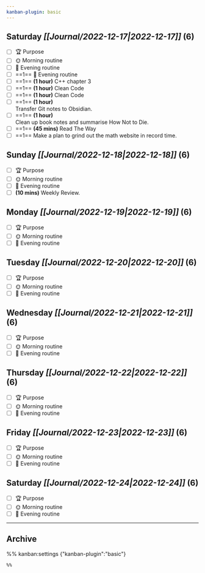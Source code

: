 ```yaml
---
kanban-plugin: basic
---
```


## **Saturday** *[[Journal/2022-12-17|2022-12-17]]* (6)

- [ ] 🏆 Purpose
- [ ] 🌞 Morning routine
- [ ] 🌙 Evening routine
- [ ] ==1== 🌙 Evening routine
- [ ] ==1== **(1 hour)** C++ chapter 3
- [ ] ==1== **(1 hour)** Clean Code
- [ ] ==1== **(1 hour)** Clean Code
- [ ] ==1== **(1 hour)**<br>Transfer Git notes to Obsidian.
- [ ] ==1== **(1 hour)**<br>Clean up book notes and summarise How Not to Die.
- [ ] ==1== **(45 mins)** Read The Way
- [ ] ==1== Make a plan to grind out the math website in record time.

## **Sunday** *[[Journal/2022-12-18|2022-12-18]]* (6)

- [ ] 🏆 Purpose
- [ ] 🌞 Morning routine
- [ ] 🌙 Evening routine
- [ ] **(10 mins)** Weekly Review.

## **Monday** *[[Journal/2022-12-19|2022-12-19]]* (6)

- [ ] 🏆 Purpose
- [ ] 🌞 Morning routine
- [ ] 🌙 Evening routine

## **Tuesday** *[[Journal/2022-12-20|2022-12-20]]* (6)

- [ ] 🏆 Purpose
- [ ] 🌞 Morning routine
- [ ] 🌙 Evening routine

## **Wednesday** *[[Journal/2022-12-21|2022-12-21]]* (6)

- [ ] 🏆 Purpose
- [ ] 🌞 Morning routine
- [ ] 🌙 Evening routine

## **Thursday** *[[Journal/2022-12-22|2022-12-22]]* (6)

- [ ] 🏆 Purpose
- [ ] 🌞 Morning routine
- [ ] 🌙 Evening routine

## **Friday** *[[Journal/2022-12-23|2022-12-23]]* (6)

- [ ] 🏆 Purpose
- [ ] 🌞 Morning routine
- [ ] 🌙 Evening routine

## **Saturday** *[[Journal/2022-12-24|2022-12-24]]* (6)

- [ ] 🏆 Purpose
- [ ] 🌞 Morning routine
- [ ] 🌙 Evening routine

***

## Archive



%% kanban:settings
{"kanban-plugin":"basic"}
```
%%
